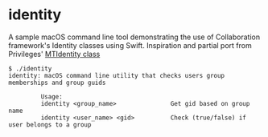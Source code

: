 # identity

A sample macOS command line tool demonstrating the use of Collaboration framework's Identity classes using Swift. Inspiration and partial port from Privileges' [MTIdentity class](https://github.com/SAP/macOS-enterprise-privileges/blob/master/source/MTIdentity.m)

```
$ ./identity 
identity: macOS command line utility that checks users group memberships and group guids

         Usage:
         identity <group_name>               Get gid based on group name
         identity <user_name> <gid>          Check (true/false) if user belongs to a group
```


